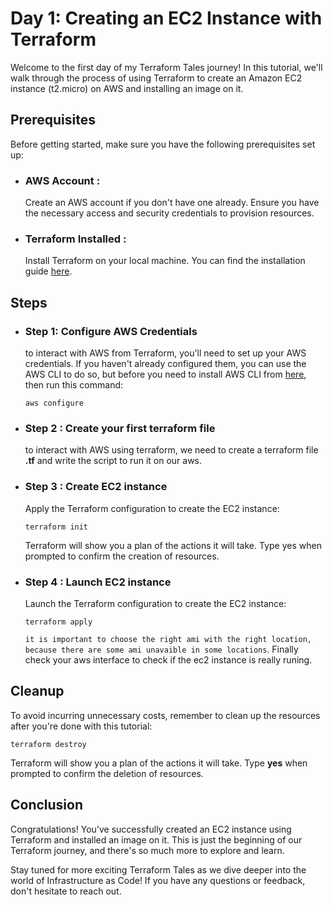 # Day 1: Creating an EC2 Instance with Terraform

Welcome to the first day of my Terraform Tales journey! In this tutorial, we'll walk through the process of using Terraform to create an Amazon EC2 instance (t2.micro) on AWS and installing an image on it.

## Prerequisites

Before getting started, make sure you have the following prerequisites set up:
- ### AWS Account : 
    Create an AWS account if you don't have one already. Ensure you have the necessary access and security credentials to provision resources.
- ### Terraform Installed :
    Install Terraform on your local machine. You can find the installation guide [here](https://developer.hashicorp.com/terraform/tutorials/aws-get-started/install-cli).

## Steps
- ### Step 1: Configure AWS Credentials
    to interact with AWS from Terraform, you'll need to set up your AWS credentials. If you haven't already configured them, you can use the AWS CLI to do so, but before you need to install AWS CLI from [here](https://docs.aws.amazon.com/cli/latest/userguide/getting-started-install.html), then run this command:
    ```
    aws configure
    ```

- ### Step 2 : Create your first terraform file
    to interact with AWS using terraform, we need to create a terraform file **.tf** and write the script to run it on our aws.

- ### Step 3 : Create EC2 instance
    Apply the Terraform configuration to create the EC2 instance:
    ```
    terraform init
    ```
    Terraform will show you a plan of the actions it will take. Type yes when prompted to confirm the creation of resources.
- ### Step 4 : Launch EC2 instance
    Launch the Terraform configuration to create the EC2 instance:
    ```
    terraform apply
    ```
    `it is important to choose the right ami with the right location, because there are some ami unavaible in some locations`.
    Finally check your aws interface to check if the ec2 instance is really runing. 

## Cleanup
To avoid incurring unnecessary costs, remember to clean up the resources after you're done with this tutorial:
```
terraform destroy
```
Terraform will show you a plan of the actions it will take. Type **yes** when prompted to confirm the deletion of resources.

## Conclusion
Congratulations! You've successfully created an EC2 instance using Terraform and installed an image on it. This is just the beginning of our Terraform journey, and there's so much more to explore and learn.

Stay tuned for more exciting Terraform Tales as we dive deeper into the world of Infrastructure as Code! If you have any questions or feedback, don't hesitate to reach out.
